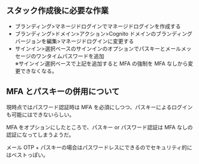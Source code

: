 ## スタック作成後に必要な作業

- ブランディング>マネージドログインでマネージドログインを作成する
- ブランディング>ドメイン>アクション>Cognito ドメインのブランディングバージョンを編集>マネージドログインに変更する
- サインイン>選択ベースのサインインのオプションでパスキーとメールメッセージのワンタイムパスワードを追加  
  ※サインイン選択ベースで上記を追加すると MFA の強制を MFA なしから変更できなくなる。

## MFA とパスキーの併用について

現時点ではパスワード認証時は MFA を必須にしつつ、パスキーによるログインも可能にはできないらしい。

MFA をオプションにしたところで、パスキー or パスワード認証は MFA なしの認証になってしまうようだ。

メール OTP + パスキーの場合はパスワードレスにできるのでセキュリティ的にはベストっぽい。
